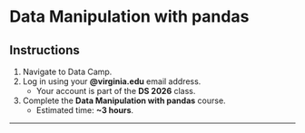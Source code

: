 # Data Manipulation with pandas

## Instructions
1. Navigate to Data Camp.
2. Log in using your **@virginia.edu** email address.  
   - Your account is part of the **DS 2026** class.
3. Complete the **Data Manipulation with pandas** course.  
   - Estimated time: **~3 hours**.

---

